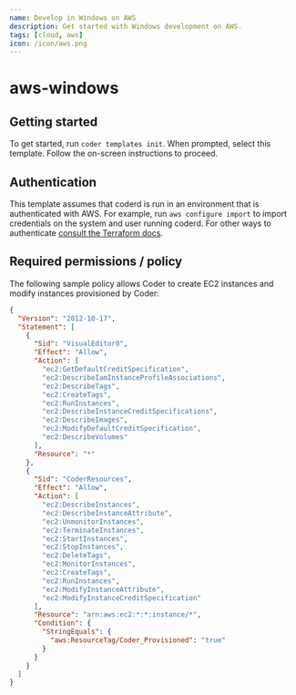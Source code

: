```yaml
---
name: Develop in Windows on AWS
description: Get started with Windows development on AWS.
tags: [cloud, aws]
icon: /icon/aws.png
---
```


# aws-windows

## Getting started

To get started, run `coder templates init`. When prompted, select this template.
Follow the on-screen instructions to proceed.

## Authentication

This template assumes that coderd is run in an environment that is authenticated
with AWS. For example, run `aws configure import` to import credentials on the
system and user running coderd. For other ways to authenticate [consult the
Terraform docs](https://registry.terraform.io/providers/hashicorp/aws/latest/docs#authentication-and-configuration).

## Required permissions / policy

The following sample policy allows Coder to create EC2 instances and modify
instances provisioned by Coder:

```json
{
  "Version": "2012-10-17",
  "Statement": [
    {
      "Sid": "VisualEditor0",
      "Effect": "Allow",
      "Action": [
        "ec2:GetDefaultCreditSpecification",
        "ec2:DescribeIamInstanceProfileAssociations",
        "ec2:DescribeTags",
        "ec2:CreateTags",
        "ec2:RunInstances",
        "ec2:DescribeInstanceCreditSpecifications",
        "ec2:DescribeImages",
        "ec2:ModifyDefaultCreditSpecification",
        "ec2:DescribeVolumes"
      ],
      "Resource": "*"
    },
    {
      "Sid": "CoderResources",
      "Effect": "Allow",
      "Action": [
        "ec2:DescribeInstances",
        "ec2:DescribeInstanceAttribute",
        "ec2:UnmonitorInstances",
        "ec2:TerminateInstances",
        "ec2:StartInstances",
        "ec2:StopInstances",
        "ec2:DeleteTags",
        "ec2:MonitorInstances",
        "ec2:CreateTags",
        "ec2:RunInstances",
        "ec2:ModifyInstanceAttribute",
        "ec2:ModifyInstanceCreditSpecification"
      ],
      "Resource": "arn:aws:ec2:*:*:instance/*",
      "Condition": {
        "StringEquals": {
          "aws:ResourceTag/Coder_Provisioned": "true"
        }
      }
    }
  ]
}
```
